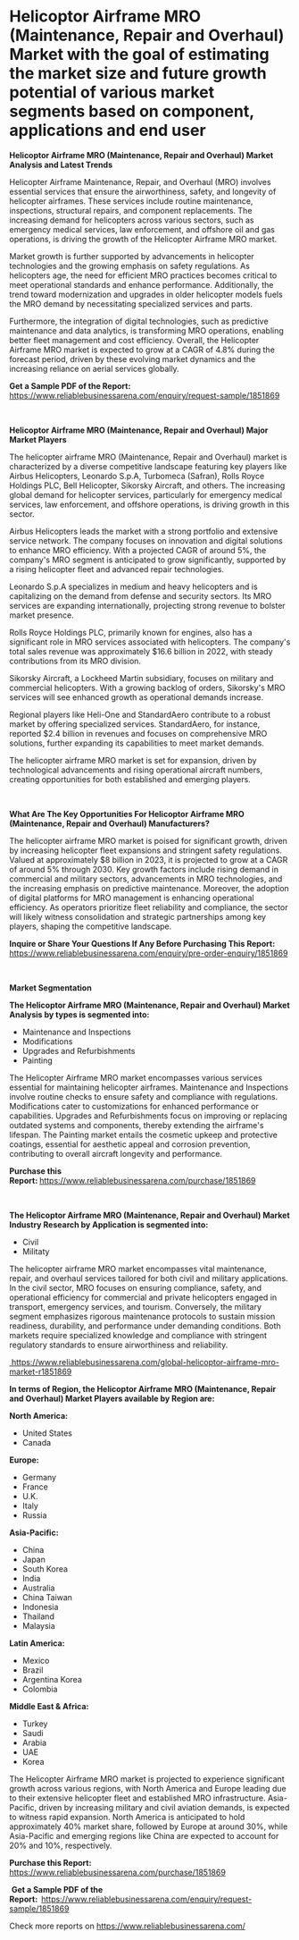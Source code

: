 <p><h1>Helicoptor Airframe MRO (Maintenance, Repair and Overhaul) Market with the goal of estimating the market size and future growth potential of various market segments based on component, applications and end user</h1></p><p><strong>Helicoptor Airframe MRO (Maintenance, Repair and Overhaul) Market Analysis and Latest Trends</strong></p>
<p><p>Helicopter Airframe Maintenance, Repair, and Overhaul (MRO) involves essential services that ensure the airworthiness, safety, and longevity of helicopter airframes. These services include routine maintenance, inspections, structural repairs, and component replacements. The increasing demand for helicopters across various sectors, such as emergency medical services, law enforcement, and offshore oil and gas operations, is driving the growth of the Helicopter Airframe MRO market. </p><p>Market growth is further supported by advancements in helicopter technologies and the growing emphasis on safety regulations. As helicopters age, the need for efficient MRO practices becomes critical to meet operational standards and enhance performance. Additionally, the trend toward modernization and upgrades in older helicopter models fuels the MRO demand by necessitating specialized services and parts. </p><p>Furthermore, the integration of digital technologies, such as predictive maintenance and data analytics, is transforming MRO operations, enabling better fleet management and cost efficiency. Overall, the Helicopter Airframe MRO market is expected to grow at a CAGR of 4.8% during the forecast period, driven by these evolving market dynamics and the increasing reliance on aerial services globally.</p></p>
<p><strong>Get a Sample PDF of the Report:&nbsp;</strong> <a href="https://www.reliablebusinessarena.com/enquiry/request-sample/1851869?utm_campaign=1902&utm_medium=2&utm_source=Github&utm_content=ia&utm_term=07012025&utm_id=helicoptor-airframe-mro-maintenance-repair-and-overhaul">https://www.reliablebusinessarena.com/enquiry/request-sample/1851869</a></p>
<p>&nbsp;</p>
<p><strong>Helicoptor Airframe MRO (Maintenance, Repair and Overhaul) Major Market Players</strong></p>
<p><p>The helicopter airframe MRO (Maintenance, Repair and Overhaul) market is characterized by a diverse competitive landscape featuring key players like Airbus Helicopters, Leonardo S.p.A, Turbomeca (Safran), Rolls Royce Holdings PLC, Bell Helicopter, Sikorsky Aircraft, and others. The increasing global demand for helicopter services, particularly for emergency medical services, law enforcement, and offshore operations, is driving growth in this sector.</p><p>Airbus Helicopters leads the market with a strong portfolio and extensive service network. The company focuses on innovation and digital solutions to enhance MRO efficiency. With a projected CAGR of around 5%, the company's MRO segment is anticipated to grow significantly, supported by a rising helicopter fleet and advanced repair technologies.</p><p>Leonardo S.p.A specializes in medium and heavy helicopters and is capitalizing on the demand from defense and security sectors. Its MRO services are expanding internationally, projecting strong revenue to bolster market presence.</p><p>Rolls Royce Holdings PLC, primarily known for engines, also has a significant role in MRO services associated with helicopters. The company's total sales revenue was approximately $16.6 billion in 2022, with steady contributions from its MRO division.</p><p>Sikorsky Aircraft, a Lockheed Martin subsidiary, focuses on military and commercial helicopters. With a growing backlog of orders, Sikorsky's MRO services will see enhanced growth as operational demands increase.</p><p>Regional players like Heli-One and StandardAero contribute to a robust market by offering specialized services. StandardAero, for instance, reported $2.4 billion in revenues and focuses on comprehensive MRO solutions, further expanding its capabilities to meet market demands.</p><p>The helicopter airframe MRO market is set for expansion, driven by technological advancements and rising operational aircraft numbers, creating opportunities for both established and emerging players.</p></p>
<p>&nbsp;</p>
<p><strong>What Are The Key Opportunities For Helicoptor Airframe MRO (Maintenance, Repair and Overhaul) Manufacturers?</strong></p>
<p><p>The helicopter airframe MRO market is poised for significant growth, driven by increasing helicopter fleet expansions and stringent safety regulations. Valued at approximately $8 billion in 2023, it is projected to grow at a CAGR of around 5% through 2030. Key growth factors include rising demand in commercial and military sectors, advancements in MRO technologies, and the increasing emphasis on predictive maintenance. Moreover, the adoption of digital platforms for MRO management is enhancing operational efficiency. As operators prioritize fleet reliability and compliance, the sector will likely witness consolidation and strategic partnerships among key players, shaping the competitive landscape.</p></p>
<p><strong>Inquire or Share Your Questions If Any Before Purchasing This Report:</strong> <a href="https://www.reliablebusinessarena.com/enquiry/pre-order-enquiry/1851869?utm_campaign=1902&utm_medium=2&utm_source=Github&utm_content=ia&utm_term=07012025&utm_id=helicoptor-airframe-mro-maintenance-repair-and-overhaul">https://www.reliablebusinessarena.com/enquiry/pre-order-enquiry/1851869</a></p>
<p>&nbsp;</p>
<p><strong>Market Segmentation</strong></p>
<p><strong>The Helicoptor Airframe MRO (Maintenance, Repair and Overhaul) Market Analysis by types is segmented into:</strong></p>
<p><ul><li>Maintenance and Inspections</li><li>Modifications</li><li>Upgrades and Refurbishments</li><li>Painting</li></ul></p>
<p><p>The Helicopter Airframe MRO market encompasses various services essential for maintaining helicopter airframes. Maintenance and Inspections involve routine checks to ensure safety and compliance with regulations. Modifications cater to customizations for enhanced performance or capabilities. Upgrades and Refurbishments focus on improving or replacing outdated systems and components, thereby extending the airframe's lifespan. The Painting market entails the cosmetic upkeep and protective coatings, essential for aesthetic appeal and corrosion prevention, contributing to overall aircraft longevity and performance.</p></p>
<p><strong>Purchase this Report:&nbsp;</strong><a href="https://www.reliablebusinessarena.com/purchase/1851869?utm_campaign=1902&utm_medium=2&utm_source=Github&utm_content=ia&utm_term=07012025&utm_id=helicoptor-airframe-mro-maintenance-repair-and-overhaul">https://www.reliablebusinessarena.com/purchase/1851869</a></p>
<p>&nbsp;</p>
<p><strong>The Helicoptor Airframe MRO (Maintenance, Repair and Overhaul) Market Industry Research by Application is segmented into:</strong></p>
<p><ul><li>Civil</li><li>Militaty</li></ul></p>
<p><p>The helicopter airframe MRO market encompasses vital maintenance, repair, and overhaul services tailored for both civil and military applications. In the civil sector, MRO focuses on ensuring compliance, safety, and operational efficiency for commercial and private helicopters engaged in transport, emergency services, and tourism. Conversely, the military segment emphasizes rigorous maintenance protocols to sustain mission readiness, durability, and performance under demanding conditions. Both markets require specialized knowledge and compliance with stringent regulatory standards to ensure airworthiness and reliability.</p></p>
<p><a href="https://www.reliablebusinessarena.com/global-helicoptor-airframe-mro-market-r1851869?utm_campaign=1902&utm_medium=2&utm_source=Github&utm_content=ia&utm_term=07012025&utm_id=helicoptor-airframe-mro-maintenance-repair-and-overhaul">&nbsp;https://www.reliablebusinessarena.com/global-helicoptor-airframe-mro-market-r1851869</a></p>
<p><strong>In terms of Region, the Helicoptor Airframe MRO (Maintenance, Repair and Overhaul) Market Players available by Region are:</strong></p>
<p>
    <p> <strong> North America: </strong>
        <ul>
            <li>United States</li>
            <li>Canada</li>
        </ul>
        </p> 
    <p> <strong> Europe: </strong>
        <ul>
            <li>Germany</li>
            <li>France</li>
            <li>U.K.</li>
            <li>Italy</li>
            <li>Russia</li>
        </ul>
        </p> 
    <p> <strong> Asia-Pacific: </strong>
        <ul>
            <li>China</li>
            <li>Japan</li>
            <li>South Korea</li>
            <li>India</li>
            <li>Australia</li>
            <li>China Taiwan</li>
            <li>Indonesia</li>
            <li>Thailand</li>
            <li>Malaysia</li>
        </ul>
        </p> 
    <p> <strong> Latin America: </strong>
        <ul>
            <li>Mexico</li>
            <li>Brazil</li>
            <li>Argentina Korea</li>
            <li>Colombia</li>
        </ul>
        </p> 
    <p> <strong> Middle East & Africa: </strong>
        <ul>
            <li>Turkey</li>
            <li>Saudi</li>
            <li>Arabia</li>
            <li>UAE</li>
            <li>Korea</li>
        </ul>
    </p>
    </p>
<p><p>The Helicopter Airframe MRO market is projected to experience significant growth across various regions, with North America and Europe leading due to their extensive helicopter fleet and established MRO infrastructure. Asia-Pacific, driven by increasing military and civil aviation demands, is expected to witness rapid expansion. North America is anticipated to hold approximately 40% market share, followed by Europe at around 30%, while Asia-Pacific and emerging regions like China are expected to account for 20% and 10%, respectively.</p></p>
<p><strong>Purchase this Report: </strong><a href="https://www.reliablebusinessarena.com/purchase/1851869?utm_campaign=1902&utm_medium=2&utm_source=Github&utm_content=ia&utm_term=07012025&utm_id=helicoptor-airframe-mro-maintenance-repair-and-overhaul">https://www.reliablebusinessarena.com/purchase/1851869</a></p>
<p>&nbsp;<strong>Get a Sample PDF of the Report:&nbsp;&nbsp;</strong><a href="https://www.reliablebusinessarena.com/enquiry/request-sample/1851869?utm_campaign=1902&utm_medium=2&utm_source=Github&utm_content=ia&utm_term=07012025&utm_id=helicoptor-airframe-mro-maintenance-repair-and-overhaul">https://www.reliablebusinessarena.com/enquiry/request-sample/1851869</a></p>
<p><strong></strong></p>
<p>Check more reports on <a href="https://www.reliablebusinessarena.com/?utm_campaign=1902&utm_medium=2&utm_source=Github&utm_content=ia&utm_term=07012025&utm_id=helicoptor-airframe-mro-maintenance-repair-and-overhaul">https://www.reliablebusinessarena.com/</a></p>